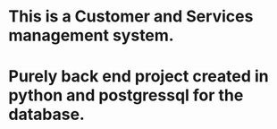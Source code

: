 # This is a Customer and Services management system.
# Purely back end project created in python and postgressql for the database.
